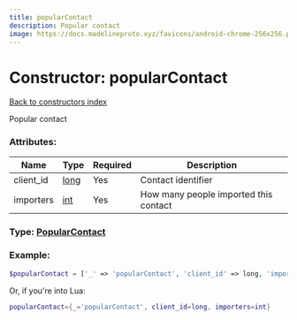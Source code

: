 ```yaml
---
title: popularContact
description: Popular contact
image: https://docs.madelineproto.xyz/favicons/android-chrome-256x256.png
---
```

# Constructor: popularContact  
[Back to constructors index](index.md)



Popular contact

### Attributes:

| Name     |    Type       | Required | Description |
|----------|---------------|----------|-------------|
|client\_id|[long](../types/long.md) | Yes|Contact identifier|
|importers|[int](../types/int.md) | Yes|How many people imported this contact|



### Type: [PopularContact](../types/PopularContact.md)


### Example:

```php
$popularContact = ['_' => 'popularContact', 'client_id' => long, 'importers' => int];
```  


Or, if you're into Lua:

```lua
popularContact={_='popularContact', client_id=long, importers=int}

```


